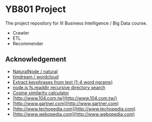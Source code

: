 YB801 Project
=============

The project repository for III Business Intelligence / Big Data course.

- Crawler
- ETL
- Recommender


Acknowledgement
-------------------
 - [NaturalNode / natural](https://github.com/NaturalNode/natural)
 - [timdream / wordcloud](https://github.com/timdream/wordcloud)
 - [Extract keyphrases from text (1-4 word ngrams)](http://stackoverflow.com/questions/7085454/extract-keyphrases-from-text-1-4-word-ngrams)
 - [node.js fs.readdir recursive directory search](http://stackoverflow.com/questions/5827612/node-js-fs-readdir-recursive-directory-search)
 - [Cosine similarity calculator](https://gist.github.com/wetmore/3204211)
 - [http://www.104.com.tw](http://www.104.com.tw/)
 - [http://www.gartner.com](http://www.gartner.com)
 - [http://www.techopedia.com](http://www.techopedia.com)
 - [http://www.webopedia.com](http://www.webopedia.com)
 
